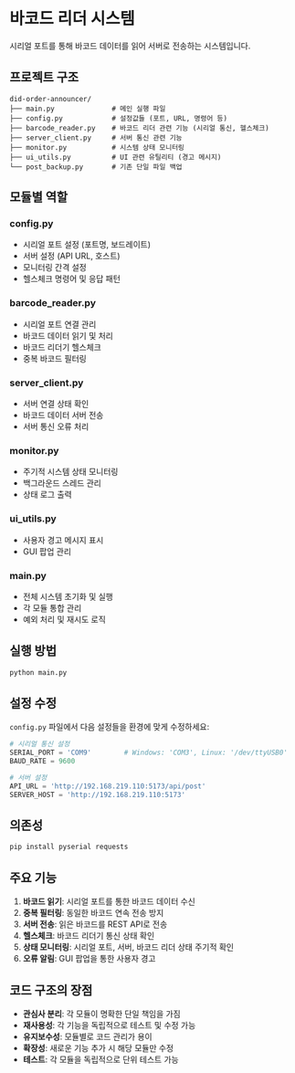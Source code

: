 # 바코드 리더 시스템

시리얼 포트를 통해 바코드 데이터를 읽어 서버로 전송하는 시스템입니다.

## 프로젝트 구조

```
did-order-announcer/
├── main.py              # 메인 실행 파일
├── config.py            # 설정값들 (포트, URL, 명령어 등)
├── barcode_reader.py    # 바코드 리더 관련 기능 (시리얼 통신, 헬스체크)
├── server_client.py     # 서버 통신 관련 기능
├── monitor.py           # 시스템 상태 모니터링
├── ui_utils.py          # UI 관련 유틸리티 (경고 메시지)
└── post_backup.py       # 기존 단일 파일 백업
```

## 모듈별 역할

### config.py
- 시리얼 포트 설정 (포트명, 보드레이트)
- 서버 설정 (API URL, 호스트)
- 모니터링 간격 설정
- 헬스체크 명령어 및 응답 패턴

### barcode_reader.py
- 시리얼 포트 연결 관리
- 바코드 데이터 읽기 및 처리
- 바코드 리더기 헬스체크
- 중복 바코드 필터링

### server_client.py
- 서버 연결 상태 확인
- 바코드 데이터 서버 전송
- 서버 통신 오류 처리

### monitor.py
- 주기적 시스템 상태 모니터링
- 백그라운드 스레드 관리
- 상태 로그 출력

### ui_utils.py
- 사용자 경고 메시지 표시
- GUI 팝업 관리

### main.py
- 전체 시스템 초기화 및 실행
- 각 모듈 통합 관리
- 예외 처리 및 재시도 로직

## 실행 방법

```bash
python main.py
```

## 설정 수정

`config.py` 파일에서 다음 설정들을 환경에 맞게 수정하세요:

```python
# 시리얼 통신 설정
SERIAL_PORT = 'COM9'        # Windows: 'COM3', Linux: '/dev/ttyUSB0'
BAUD_RATE = 9600

# 서버 설정
API_URL = 'http://192.168.219.110:5173/api/post'
SERVER_HOST = 'http://192.168.219.110:5173'
```

## 의존성

```bash
pip install pyserial requests
```

## 주요 기능

1. **바코드 읽기**: 시리얼 포트를 통한 바코드 데이터 수신
2. **중복 필터링**: 동일한 바코드 연속 전송 방지
3. **서버 전송**: 읽은 바코드를 REST API로 전송
4. **헬스체크**: 바코드 리더기 통신 상태 확인
5. **상태 모니터링**: 시리얼 포트, 서버, 바코드 리더 상태 주기적 확인
6. **오류 알림**: GUI 팝업을 통한 사용자 경고

## 코드 구조의 장점

- **관심사 분리**: 각 모듈이 명확한 단일 책임을 가짐
- **재사용성**: 각 기능을 독립적으로 테스트 및 수정 가능
- **유지보수성**: 모듈별로 코드 관리가 용이
- **확장성**: 새로운 기능 추가 시 해당 모듈만 수정
- **테스트**: 각 모듈을 독립적으로 단위 테스트 가능 